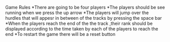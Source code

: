 Game Rules
    *There are going to be four players
    *The players should be see running when we press the up arrow
    *The players will jump over the hurdles that will appesr in between of the tracks by pressing the space bar
    *When the players reach the end of the the track ,their rank should be displayed according to the time taken by each of the players to reach the end
    *To restart the game there will be a reset button
    